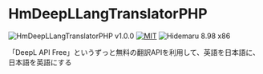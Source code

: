 # HmDeepLLangTranslatorPHP

![HmDeepLLangTranslatorPHP v1.0.0](https://img.shields.io/badge/HmDeepLLangTranslatorPHP-v1.0.0-6479ff.svg)
[![MIT](https://img.shields.io/badge/license-MIT-blue.svg?style=flat)](LICENSE)
![Hidemaru 8.98 x86](https://img.shields.io/badge/Hidemaru-v8.98_(32bit_version_only)-6479ff.svg)

「DeepL API Free」というずっと無料の翻訳APIを利用して、英語を日本語に、日本語を英語にする
